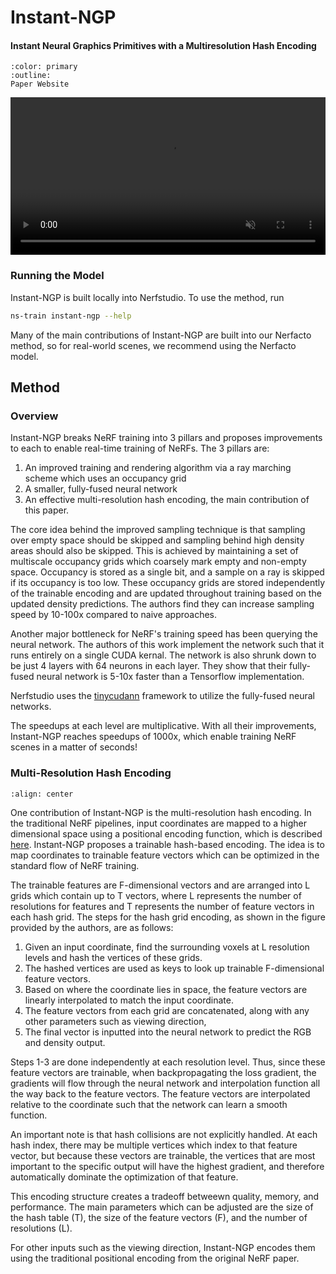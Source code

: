 # Instant-NGP

<h4>Instant Neural Graphics Primitives with a Multiresolution Hash Encoding</h4>

```{button-link} https://nvlabs.github.io/instant-ngp/
:color: primary
:outline:
Paper Website
```


<video id="teaser" muted autoplay playsinline loop controls width="100%">
    <source id="mp4" src="https://nvlabs.github.io/instant-ngp/assets/teaser.mp4" type="video/mp4">
</video>

### Running the Model

Instant-NGP is built locally into Nerfstudio. To use the method, run 

```bash
ns-train instant-ngp --help
```

Many of the main contributions of Instant-NGP are built into our Nerfacto method, so for real-world scenes, we recommend using the Nerfacto model.

## Method

### Overview

Instant-NGP breaks NeRF training into 3 pillars and proposes improvements to each to enable real-time training of NeRFs. The 3 pillars are:

1. An improved training and rendering algorithm via a ray marching scheme which uses an occupancy grid
2. A smaller, fully-fused neural network
3. An effective multi-resolution hash encoding, the main contribution of this paper.

The core idea behind the improved sampling technique is that sampling over empty space should be skipped and sampling behind high density areas should also be skipped. This is achieved by maintaining a set of multiscale occupancy grids which coarsely mark empty and non-empty space. Occupancy is stored as a single bit, and a sample on a ray is skipped if its occupancy is too low. These occupancy grids are stored independently of the trainable encoding and are updated throughout training based on the updated density predictions. The authors find they can increase sampling speed by 10-100x compared to naive approaches.

Another major bottleneck for NeRF's training speed has been querying the neural network. The authors of this work implement the network such that it runs entirely on a single CUDA kernal. The network is also shrunk down to be just 4 layers with 64 neurons in each layer. They show that their fully-fused neural network is 5-10x faster than a Tensorflow implementation.

Nerfstudio uses the [tinycudann](https://github.com/NVlabs/tiny-cuda-nn) framework to utilize the fully-fused neural networks.

The speedups at each level are multiplicative. With all their improvements, Instant-NGP reaches speedups of 1000x, which enable training NeRF scenes in a matter of seconds!

### Multi-Resolution Hash Encoding

```{image} imgs/ingp/hash_figure.png
:align: center
```
One contribution of Instant-NGP is the multi-resolution hash encoding. In the traditional NeRF pipelines, input coordinates are mapped to a higher dimensional space using a positional encoding function, which is described [here](https://docs.nerf.studio/en/latest/nerfology/methods/nerf.html#positional-encoding). Instant-NGP proposes a trainable hash-based encoding. The idea is to map coordinates to trainable feature vectors which can be optimized in the standard flow of NeRF training.

The trainable features are F-dimensional vectors and are arranged into L grids which contain up to T vectors, where L represents the number of resolutions for features and T represents the number of feature vectors in each hash grid. The steps for the hash grid encoding, as shown in the figure provided by the authors, are as follows:

1. Given an input coordinate, find the surrounding voxels at L resolution levels and hash the vertices of these grids. 
2. The hashed vertices are used as keys to look up trainable F-dimensional feature vectors.
3. Based on where the coordinate lies in space, the feature vectors are linearly interpolated to match the input coordinate.
4. The feature vectors from each grid are concatenated, along with any other parameters such as viewing direction,
5. The final vector is inputted into the neural network to predict the RGB and density output.

Steps 1-3 are done independently at each resolution level. Thus, since these feature vectors are trainable, when backpropagating the loss gradient, the gradients will flow through the neural network and interpolation function all the way back to the feature vectors. The feature vectors are interpolated relative to the coordinate such that the network can learn a smooth function. 

An important note is that hash collisions are not explicitly handled. At each hash index, there may be multiple vertices which index to that feature vector, but because these vectors are trainable, the vertices that are most important to the specific output will have the highest gradient, and therefore automatically dominate the optimization of that feature.

This encoding structure creates a tradeoff betweewn quality, memory, and performance. The main parameters which can be adjusted are the size of the hash table (T), the size of the feature vectors (F), and the number of resolutions (L).

For other inputs such as the viewing direction, Instant-NGP encodes them using the traditional positional encoding from the original NeRF paper.